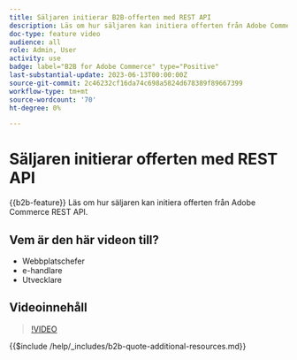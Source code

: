 ```yaml
---
title: Säljaren initierar B2B-offerten med REST API
description: Läs om hur säljaren kan initiera offerten från Adobe Commerce REST API.
doc-type: feature video
audience: all
role: Admin, User
activity: use
badge: label="B2B for Adobe Commerce" type="Positive"
last-substantial-update: 2023-06-13T00:00:00Z
source-git-commit: 2c46232cf16da74c698a5824d678389f89667399
workflow-type: tm+mt
source-wordcount: '70'
ht-degree: 0%

---
```


# Säljaren initierar offerten med REST API

{{b2b-feature}}
Läs om hur säljaren kan initiera offerten från Adobe Commerce REST API.

## Vem är den här videon till?

- Webbplatschefer
- e-handlare
- Utvecklare

## Videoinnehåll

>[!VIDEO](https://video.tv.adobe.com/v/3420414?learn=on)

{{$include /help/_includes/b2b-quote-additional-resources.md}}
